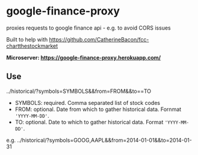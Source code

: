 # google-finance-proxy

proxies requests to google finance api - e.g. to avoid CORS issues

Built to help with https://github.com/CatherineBacon/fcc-chartthestockmarket

**Microserver: https://google-finance-proxy.herokuapp.com/**

## Use

../historical/?symbols=SYMBOLS&&from=FROM&&to==TO

- SYMBOLS: required. Comma separated list of stock codes
- FROM: optional. Date from which to gather historical data. Fornmat `'YYYY-MM-DD'`.
- TO: optional. Date to which to gather historical data. Format `'YYYY-MM-DD'`.

e.g. ../historical/?symbols=GOOG,AAPL&&from=2014-01-01&&to=2014-01-31
